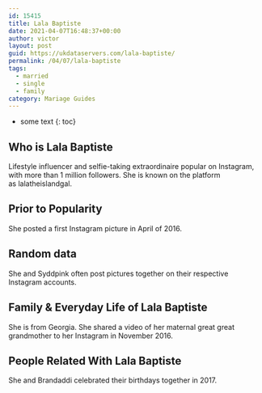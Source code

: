 ```yaml
---
id: 15415
title: Lala Baptiste
date: 2021-04-07T16:48:37+00:00
author: victor
layout: post
guid: https://ukdataservers.com/lala-baptiste/
permalink: /04/07/lala-baptiste  
tags:
  - married
  - single
  - family
category: Mariage Guides
---
```


* some text
{: toc}


## Who is Lala Baptiste



Lifestyle influencer and selfie-taking extraordinaire popular on Instagram, with more than 1 million followers. She is known on the platform as lalatheislandgal.

                
                
                
## Prior to Popularity



She posted a first Instagram picture in April of 2016.

                
                
                
## Random data



She and Syddpink often post pictures together on their respective Instagram accounts.

                
                
                
## Family & Everyday Life of Lala Baptiste



She is from Georgia. She shared a video of her maternal great great grandmother to her Instagram in November 2016.

                
                
                
## People Related With Lala Baptiste



She and Brandaddi celebrated their birthdays together in 2017.

                
              
            
          
          
          